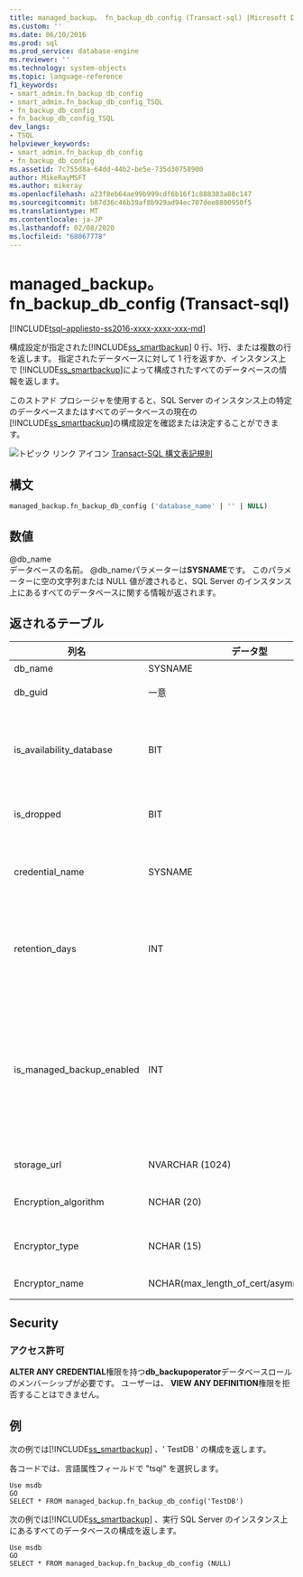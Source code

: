 ```yaml
---
title: managed_backup。 fn_backup_db_config (Transact-sql) |Microsoft Docs
ms.custom: ''
ms.date: 06/10/2016
ms.prod: sql
ms.prod_service: database-engine
ms.reviewer: ''
ms.technology: system-objects
ms.topic: language-reference
f1_keywords:
- smart_admin.fn_backup_db_config
- smart_admin.fn_backup_db_config_TSQL
- fn_backup_db_config
- fn_backup_db_config_TSQL
dev_langs:
- TSQL
helpviewer_keywords:
- smart_admin.fn_backup_db_config
- fn_backup_db_config
ms.assetid: 7c755d8a-64dd-44b2-be5e-735d30758900
author: MikeRayMSFT
ms.author: mikeray
ms.openlocfilehash: a23f8eb64ae99b999cdf6b16f1c888383a88c147
ms.sourcegitcommit: b87d36c46b39af8b929ad94ec707dee8800950f5
ms.translationtype: MT
ms.contentlocale: ja-JP
ms.lasthandoff: 02/08/2020
ms.locfileid: "68067778"
---
```

# <a name="managed_backupfn_backup_db_config-transact-sql"></a>managed_backup。 fn_backup_db_config (Transact-sql)
[!INCLUDE[tsql-appliesto-ss2016-xxxx-xxxx-xxx-md](../../includes/tsql-appliesto-ss2016-xxxx-xxxx-xxx-md.md)]

  構成設定が指定された[!INCLUDE[ss_smartbackup](../../includes/ss-smartbackup-md.md)] 0 行、1行、または複数の行を返します。 指定されたデータベースに対して 1 行を返すか、インスタンス上で [!INCLUDE[ss_smartbackup](../../includes/ss-smartbackup-md.md)]によって構成されたすべてのデータベースの情報を返します。  
  
 このストアド プロシージャを使用すると、SQL Server のインスタンス上の特定のデータベースまたはすべてのデータベースの現在の [!INCLUDE[ss_smartbackup](../../includes/ss-smartbackup-md.md)]の構成設定を確認または決定することができます。  
  
 ![トピック リンク アイコン](../../database-engine/configure-windows/media/topic-link.gif "トピック リンク アイコン") [Transact-SQL 構文表記規則](../../t-sql/language-elements/transact-sql-syntax-conventions-transact-sql.md)  
  
## <a name="syntax"></a>構文  
  
```sql  
managed_backup.fn_backup_db_config ('database_name' | '' | NULL)  
```  
  
##  <a name="Arguments"></a>数値  
 @db_name  
 データベースの名前。 @db_nameパラメーターは**SYSNAME**です。 このパラメーターに空の文字列または NULL 値が渡されると、SQL Server のインスタンス上にあるすべてのデータベースに関する情報が返されます。  
  
## <a name="table-returned"></a>返されるテーブル  
  
|列名|データ型|[説明]|  
|-----------------|---------------|-----------------|  
|db_name|SYSNAME|データベース名。|  
|db_guid|一意|データベースを一意に識別する識別子。|  
|is_availability_database|BIT|データベースが可用性グループに参加しているかどうか。 値が1の場合は、データベースが可用性データベースであることを示し、それ以外の場合は0を示します。|  
|is_dropped|BIT|値1は、これが削除されたデータベースであることを示します。|  
|credential_name|SYSNAME|ストレージ アカウントへの認証に使用された SQL 資格情報の名前。 NULL 値は、SQL 資格情報が設定されていないことを示します。|  
|retention_days|INT|現在の保有期間 (日数)。 NULL 値は、 [!INCLUDE[ss_smartbackup](../../includes/ss-smartbackup-md.md)]このデータベースに対してが構成されていないことを示します。|  
|is_managed_backup_enabled|INT|このデータベース[!INCLUDE[ss_smartbackup](../../includes/ss-smartbackup-md.md)]に対してが現在有効になっているかどうかを示します。 値1は、 [!INCLUDE[ss_smartbackup](../../includes/ss-smartbackup-md.md)]が現在有効になっていることを示し、値 0 [!INCLUDE[ss_smartbackup](../../includes/ss-smartbackup-md.md)]は、がこのデータベースで無効になっていることを示します。|  
|storage_url|NVARCHAR (1024)|ストレージ アカウントの URL。|  
|Encryption_algorithm|NCHAR (20)|バックアップを暗号化するときに使用する現在の暗号化アルゴリズムを返します。|  
|Encryptor_type|NCHAR (15)|暗号化機能の設定 (証明書または非対称キー) を返します。|  
|Encryptor_name|NCHAR(max_length_of_cert/asymm_key_name)|証明書または非対称キーの名前。|  
  
## <a name="security"></a>Security  
  
### <a name="permissions"></a>アクセス許可  
 **ALTER ANY CREDENTIAL**権限を持つ**db_backupoperator**データベースロールのメンバーシップが必要です。 ユーザーは、 **VIEW ANY DEFINITION**権限を拒否することはできません。  
  
## <a name="examples"></a>例  
 次の例では[!INCLUDE[ss_smartbackup](../../includes/ss-smartbackup-md.md)] 、' TestDB ' の構成を返します。  
  
 各コードでは、言語属性フィールドで "tsql" を選択します。  
  
```  
Use msdb  
GO  
SELECT * FROM managed_backup.fn_backup_db_config('TestDB')  
```  
  
 次の例では[!INCLUDE[ss_smartbackup](../../includes/ss-smartbackup-md.md)] 、実行 SQL Server のインスタンス上にあるすべてのデータベースの構成を返します。  
  
```  
Use msdb  
GO  
SELECT * FROM managed_backup.fn_backup_db_config (NULL)  
```  
  
  
